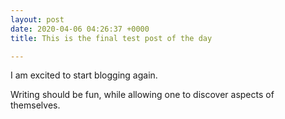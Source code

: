 ```yaml
---
layout: post
date: 2020-04-06 04:26:37 +0000
title: This is the final test post of the day

---
```

I am excited to start blogging again.

Writing should be fun, while allowing one to discover aspects of themselves.